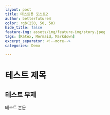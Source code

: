 ```yaml
---
layout: post
title: 테스트용 포스트2
author: betterfuture4
color: rgb(250, 50, 50)
hide_title: false
feature-img: assets/img/feature-img/story.jpeg
tags: [Katex, Mermaid, Markdown]
excerpt_separator: <!--more-->
categories: Demo

---
```


# 테스트 제목

## 테스트 부제

테스트 본문